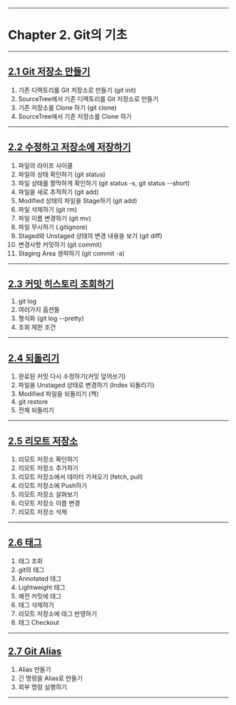 

---

# Chapter 2. Git의 기초

---

## <a href="2.1 Git 저장소 만들기.md" target="_blank">2.1 Git 저장소 만들기</a>
1) 기존 디렉토리를 Git 저장소로 만들기 (git init)
2) SourceTree에서 기존 디렉토리를 Git 저장소로 만들기
3) 기존 저장소를 Clone 하기 (git clone)
4) SourceTree에서 기존 저장소를 Clone 하기

---

## <a href="2.2 수정하고 저장소에 저장하기.md" target="_blank">2.2 수정하고 저장소에 저장하기</a>
1) 파일의 라이프 사이클
2) 파일의 상태 확인하기 (git status)
3) 파일 상태를 짤막하게 확인하기 (git status -s, git status --short)
4) 파일을 새로 추적하기 (git add)
5) Modified 상태의 파일을 Stage하기 (git add)
6) 파일 삭제하기 (git rm)
7) 파일 이름 변경하기 (git mv)
8) 파일 무시하기 (.gitignore)
9) Staged와 Unstaged 상태의 변경 내용을 보기 (git diff)
10) 변경사항 커밋하기 (git commit)
11) Staging Area 생략하기 (git commit -a)

---

## <a href="2.3 커밋 히스토리 조회하기.md" target="_blank">2.3 커밋 히스토리 조회하기</a>
1) git log
2) 여러가지 옵션들
3) 형식화 (git log --pretty)
4) 조회 제한 조건

---

## <a href="2.4 되돌리기.md" target="_blank">2.4 되돌리기</a>
1) 완료된 커밋 다시 수정하기(커밋 덮어쓰기)
2) 파일을 Unstaged 상태로 변경하기 (Index 되돌리기)
3) Modified 파일을 되돌리기 (책)
4) git restore
5) 전체 되돌리기

---

## <a href="2.5 리모트 저장소/README.md" target="_blank">2.5 리모트 저장소</a>
1) 리모트 저장소 확인하기
2) 리모트 저장소 추가하기
3) 리모트 저장소에서 데이터 가져오기 (fetch, pull)
4) 리모트 저장소에 Push하기
5) 리모트 저장소 살펴보기
6) 리모트 저장소 이름 변경
7) 리모트 저장소 삭제

---

## <a href="2.6 태그/README.md" target="_blank">2.6 태그</a>
1) 태그 조회
2) git의 태그
3) Annotated 태그
4) Lightweight 태그
5) 예전 커밋에 태그
6) 태그 삭제하기
7) 리모트 저장소에 태그 반영하기
8) 태그 Checkout

---

## <a href="2.7 Git Alias/README.md" target="_blank">2.7 Git Alias</a>
1) Alias 만들기
2) 긴 명령을 Alias로 만들기
3) 외부 명령 실행하기

---